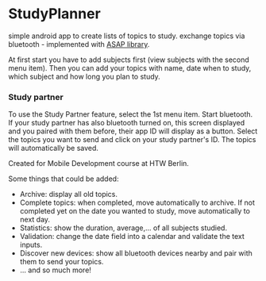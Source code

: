 # StudyPlanner
simple android app to create lists of topics to study. exchange topics via bluetooth - implemented with [ASAP library](https://github.com/SharedKnowledge/ASAPAndroid/wiki).

At first start you have to add subjects first (view subjects with the second menu item).
Then you can add your topics with name, date when to study, which subject and how long you plan to study.

### Study partner
To use the Study Partner feature, select the 1st menu item. Start bluetooth. If your study partner has also bluetooth turned on, this screen displayed and you paired with them before, their app ID will display as a button.
Select the topics you want to send and click on your study partner's ID. The topics will automatically be saved.

Created for Mobile Development course at HTW Berlin.

Some things that could be added:
- Archive: display all old topics.
- Complete topics: when completed, move automatically to archive. If not completed yet on the date you wanted to study, move automatically to next day.
- Statistics: show the duration, average,... of all subjects studied.
- Validation: change the date field into a calendar and validate the text inputs.
- Discover new devices: show all bluetooth devices nearby and pair with them to send your topics.
- ... and so much more!
